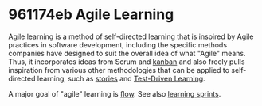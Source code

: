 # 961174eb Agile Learning

Agile learning is a method of self-directed learning that is inspired by
Agile practices in software development, including the specific methods
companies have designed to suit the overall idea of what "Agile" means.
Thus, it incorporates ideas from Scrum and [kanban](4d3ef3a9_kanban.md) and also freely pulls inspiration
from various other methodologies that can be applied to self-directed learning, such
as [stories](30cc55ee_story.md) and [Test-Driven Learning](233864f3_test_driven_learning.md).

A major goal of "agile" learning is [flow](865e156b_flow.md). See also [learning sprints](b2126c36_what_is_a_learning_sprint.md).